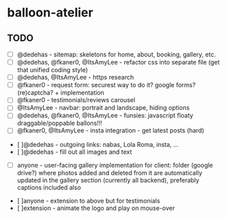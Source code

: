 # balloon-atelier

## TODO

- [ ] @dedehas - sitemap: skeletons for home, about, booking, gallery, etc.
- [ ] @dedehas, @fkaner0, @ItsAmyLee - refactor css into separate file (get that unified coding style)
- [ ] @dedehas, @ItsAmyLee - https research
- [ ] @fkaner0 - request form: securest way to do it? google forms? (re)captcha? + implementation
- [ ] @fkaner0 - testimonials/reviews carousel
- [ ] @ItsAmyLee - navbar: portrait and landscape, hiding options
- [ ] @dedehas, @fkaner0, @ItsAmyLee - funsies: javascript floaty draggable/poppable ballons!!!
- [ ] @fkaner0, @ItsAmyLee - insta integration - get latest posts (hard)
- [ ]@dedehas - outgoing links: nabas, Lola Roma, insta, ...
- [ ]@dedehas - fill out all images and text
- [ ] anyone - user-facing gallery implementation for client: folder (google drive?) where photos added and deleted from it are automatically updated in the gallery section (currently all backend), preferably captions included also
- [ ]anyone - extension to above but for testimonials
- [ ]extension - animate the logo and play on mouse-over
